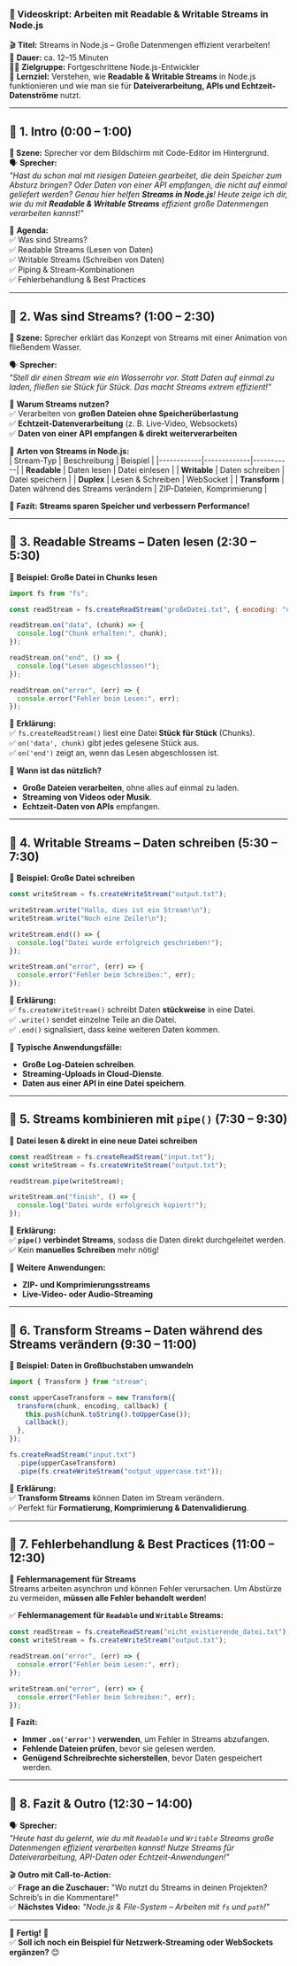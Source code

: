 ### **📜 Videoskript: Arbeiten mit Readable & Writable Streams in Node.js**

🎬 **Titel:** Streams in Node.js – Große Datenmengen effizient verarbeiten!  
🎤 **Dauer:** ca. 12–15 Minuten  
👨‍🏫 **Zielgruppe:** Fortgeschrittene Node.js-Entwickler  
🎯 **Lernziel:** Verstehen, wie **Readable & Writable Streams** in Node.js funktionieren und wie man sie für **Dateiverarbeitung, APIs und Echtzeit-Datenströme** nutzt.

---

## **🔹 1. Intro (0:00 – 1:00)**

**🎥 Szene:** Sprecher vor dem Bildschirm mit Code-Editor im Hintergrund.  
🗣️ **Sprecher:**  
_"Hast du schon mal mit riesigen Dateien gearbeitet, die dein Speicher zum Absturz bringen? Oder Daten von einer API empfangen, die nicht auf einmal geliefert werden? Genau hier helfen **Streams in Node.js**! Heute zeige ich dir, wie du mit **Readable & Writable Streams** effizient große Datenmengen verarbeiten kannst!"_

📌 **Agenda:**  
✅ Was sind Streams?  
✅ Readable Streams (Lesen von Daten)  
✅ Writable Streams (Schreiben von Daten)  
✅ Piping & Stream-Kombinationen  
✅ Fehlerbehandlung & Best Practices

---

## **🔹 2. Was sind Streams? (1:00 – 2:30)**

**🎥 Szene:** Sprecher erklärt das Konzept von Streams mit einer Animation von fließendem Wasser.

🗣️ **Sprecher:**  
_"Stell dir einen Stream wie ein Wasserrohr vor. Statt Daten auf einmal zu laden, fließen sie Stück für Stück. Das macht Streams extrem effizient!"_

📌 **Warum Streams nutzen?**  
✅ Verarbeiten von **großen Dateien ohne Speicherüberlastung**  
✅ **Echtzeit-Datenverarbeitung** (z. B. Live-Video, Websockets)  
✅ **Daten von einer API empfangen & direkt weiterverarbeiten**

📌 **Arten von Streams in Node.js:**  
| Stream-Typ | Beschreibung | Beispiel |
|------------|-------------|-----------|
| **Readable** | Daten lesen | Datei einlesen |
| **Writable** | Daten schreiben | Datei speichern |
| **Duplex** | Lesen & Schreiben | WebSocket |
| **Transform** | Daten während des Streams verändern | ZIP-Dateien, Komprimierung |

🎯 **Fazit:** **Streams sparen Speicher und verbessern Performance!**

---

## **🔹 3. Readable Streams – Daten lesen (2:30 – 5:30)**

📌 **Beispiel: Große Datei in Chunks lesen**

```javascript
import fs from "fs";

const readStream = fs.createReadStream("großeDatei.txt", { encoding: "utf8" });

readStream.on("data", (chunk) => {
  console.log("Chunk erhalten:", chunk);
});

readStream.on("end", () => {
  console.log("Lesen abgeschlossen!");
});

readStream.on("error", (err) => {
  console.error("Fehler beim Lesen:", err);
});
```

🎯 **Erklärung:**  
✅ `fs.createReadStream()` liest eine Datei **Stück für Stück** (Chunks).  
✅ `on('data', chunk)` gibt jedes gelesene Stück aus.  
✅ `on('end')` zeigt an, wenn das Lesen abgeschlossen ist.

📌 **Wann ist das nützlich?**

- **Große Dateien verarbeiten**, ohne alles auf einmal zu laden.
- **Streaming von Videos oder Musik**.
- **Echtzeit-Daten von APIs** empfangen.

---

## **🔹 4. Writable Streams – Daten schreiben (5:30 – 7:30)**

📌 **Beispiel: Große Datei schreiben**

```javascript
const writeStream = fs.createWriteStream("output.txt");

writeStream.write("Hallo, dies ist ein Stream!\n");
writeStream.write("Noch eine Zeile!\n");

writeStream.end(() => {
  console.log("Datei wurde erfolgreich geschrieben!");
});

writeStream.on("error", (err) => {
  console.error("Fehler beim Schreiben:", err);
});
```

🎯 **Erklärung:**  
✅ `fs.createWriteStream()` schreibt Daten **stückweise** in eine Datei.  
✅ `.write()` sendet einzelne Teile an die Datei.  
✅ `.end()` signalisiert, dass keine weiteren Daten kommen.

📌 **Typische Anwendungsfälle:**

- **Große Log-Dateien schreiben**.
- **Streaming-Uploads in Cloud-Dienste**.
- **Daten aus einer API in eine Datei speichern**.

---

## **🔹 5. Streams kombinieren mit `pipe()` (7:30 – 9:30)**

📌 **Datei lesen & direkt in eine neue Datei schreiben**

```javascript
const readStream = fs.createReadStream("input.txt");
const writeStream = fs.createWriteStream("output.txt");

readStream.pipe(writeStream);

writeStream.on("finish", () => {
  console.log("Datei wurde erfolgreich kopiert!");
});
```

🎯 **Erklärung:**  
✅ **`pipe()` verbindet Streams**, sodass die Daten direkt durchgeleitet werden.  
✅ Kein **manuelles Schreiben** mehr nötig!

📌 **Weitere Anwendungen:**

- **ZIP- und Komprimierungsstreams**
- **Live-Video- oder Audio-Streaming**

---

## **🔹 6. Transform Streams – Daten während des Streams verändern (9:30 – 11:00)**

📌 **Beispiel: Daten in Großbuchstaben umwandeln**

```javascript
import { Transform } from "stream";

const upperCaseTransform = new Transform({
  transform(chunk, encoding, callback) {
    this.push(chunk.toString().toUpperCase());
    callback();
  },
});

fs.createReadStream("input.txt")
  .pipe(upperCaseTransform)
  .pipe(fs.createWriteStream("output_uppercase.txt"));
```

🎯 **Erklärung:**  
✅ **Transform Streams** können Daten im Stream verändern.  
✅ Perfekt für **Formatierung, Komprimierung & Datenvalidierung**.

---

## **🔹 7. Fehlerbehandlung & Best Practices (11:00 – 12:30)**

📌 **Fehlermanagement für Streams**  
Streams arbeiten asynchron und können Fehler verursachen. Um Abstürze zu vermeiden, **müssen alle Fehler behandelt werden**!

✅ **Fehlermanagement für `Readable` und `Writable` Streams:**

```javascript
const readStream = fs.createReadStream("nicht_existierende_datei.txt");
const writeStream = fs.createWriteStream("output.txt");

readStream.on("error", (err) => {
  console.error("Fehler beim Lesen:", err);
});

writeStream.on("error", (err) => {
  console.error("Fehler beim Schreiben:", err);
});
```

🎯 **Fazit:**

- **Immer `.on('error')` verwenden**, um Fehler in Streams abzufangen.
- **Fehlende Dateien prüfen**, bevor sie gelesen werden.
- **Genügend Schreibrechte sicherstellen**, bevor Daten gespeichert werden.

---

## **🔹 8. Fazit & Outro (12:30 – 14:00)**

🗣️ **Sprecher:**  
_"Heute hast du gelernt, wie du mit `Readable` und `Writable` Streams große Datenmengen effizient verarbeiten kannst! Nutze Streams für Dateiverarbeitung, API-Daten oder Echtzeit-Anwendungen!"_

🎬 **Outro mit Call-to-Action:**  
✅ **Frage an die Zuschauer:** "Wo nutzt du Streams in deinen Projekten? Schreib’s in die Kommentare!"  
✅ **Nächstes Video:** _"Node.js & File-System – Arbeiten mit `fs` und `path`!"_

---

🎯 **Fertig!** 🎯  
✅ **Soll ich noch ein Beispiel für Netzwerk-Streaming oder WebSockets ergänzen?** 😊
